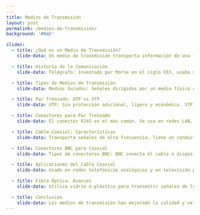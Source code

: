 ```yaml
---
---
title: Medios de Transmisión
layout: post
permalink: /medios-de-transmision/
background: '#0a5'

slides:
  - title: ¿Qué es un Medio de Transmisión?
    slide-data: Un medio de transmisión transporta información de una fuente a un destino. En comunicaciones de datos, puede ser espacio libre (aire, vacío), cables metálicos (cobre) o cables de fibra óptica.

  - title: Historia de la Comunicación
    slide-data: Telégrafo: Inventado por Morse en el siglo XIX, usaba medios metálicos. Teléfono: Creado en 1869, permitía la comunicación de voz con cables metálicos de baja calidad. Comunicación Inalámbrica: Hertz y Marconi hicieron avances en 1895.

  - title: Tipos de Medios de Transmisión
    slide-data: Medios Guiados: Señales dirigidas por un medio físico como par trenzado, coaxial, o fibra óptica. Medios No Guiados: Señales que viajan por espacio libre, como las ondas de radio.

  - title: Par Trenzado: UTP vs STP
    slide-data: UTP: Sin protección adicional, ligero y económico. STP: Con blindaje metálico para reducir interferencias, pero más caro y voluminoso. Categorías: Clasificadas del 1 al 7 según la calidad del cable.

  - title: Conectores para Par Trenzado
    slide-data: El conector RJ45 es el más común. Se usa en redes LAN, soporta tanto voz como datos, y tiene un diseño que solo permite la inserción en una dirección.

  - title: Cable Coaxial: Características
    slide-data: Transporta señales de alta frecuencia. Tiene un conductor central rodeado por un escudo metálico que lo protege del ruido. Clasificado por categorías RG según especificaciones.

  - title: Conectores BNC para Coaxial
    slide-data: Tipos de conectores BNC: BNC conecta el cable a dispositivos, BNC T se usa en redes Ethernet, y BNC Terminador evita la reflexión de la señal.

  - title: Aplicaciones del Cable Coaxial
    slide-data: Usado en redes telefónicas analógicas y en televisión por cable. También se usa en redes Ethernet tradicionales, aunque ha sido reemplazado en gran medida por la fibra óptica.

  - title: Fibra Óptica: Avances
    slide-data: Utiliza vidrio o plástico para transmitir señales de luz. Ofrece alta velocidad, baja pérdida de señal y es ideal para largas distancias.

  - title: Conclusión
    slide-data: Los medios de transmisión han mejorado la calidad y velocidad de las comunicaciones. Es importante elegir el medio adecuado según la aplicación. El futuro apunta a tecnologías más avanzadas.
---
```


    
